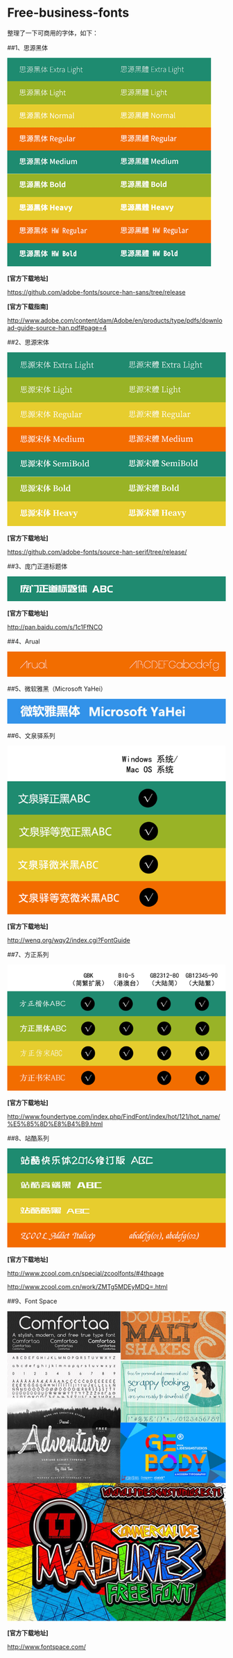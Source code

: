 # Free-business-fonts
整理了一下可商用的字体，如下：

##1、思源黑体

<img src="https://github.com/Eaaon/Free-business-fonts/blob/master/img/%E6%80%9D%E6%BA%90%E9%BB%91%E4%BD%93.png" height="480px" title="1.png"  alt=""/>

<p><strong>[官方下载地址]</strong></p><p><a href="https://github.com/adobe-fonts/source-han-sans/tree/release" target="_blank">https://github.com/adobe-fonts/source-han-sans/tree/release</a>

<p><strong>[官方下载指南]</strong></p><p><a href="http://www.adobe.com/content/dam/Adobe/en/products/type/pdfs/download-guide-source-han.pdf#page=4" target="_blank">http://www.adobe.com/content/dam/Adobe/en/products/type/pdfs/download-guide-source-han.pdf#page=4</a></p>

##2、思源宋体

<img src="https://github.com/Eaaon/Free-business-fonts/blob/master/img/%E6%80%9D%E6%BA%90%E5%AE%8B%E4%BD%93.png"  title="2.png"  alt=""/>

<p><strong>[官方下载地址]</strong></p><p><a href="https://github.com/adobe-fonts/source-han-serif/tree/release/" target="_blank">https://github.com/adobe-fonts/source-han-serif/tree/release/</a>

##3、庞门正道标题体

<img src="https://github.com/Eaaon/Free-business-fonts/blob/master/img/%E5%BA%9E%E9%97%A8%E6%AD%A3%E9%81%93%E6%A0%87%E9%A2%98%E4%BD%93.png"  title="2.png"  alt=""/>

<p><strong>[官方下载地址]</strong></p><p><a href="http://pan.baidu.com/s/1c1FfNCO" target="_blank">http://pan.baidu.com/s/1c1FfNCO</a>

##4、Arual

<img src="https://github.com/Eaaon/Free-business-fonts/blob/master/img/Arual.png"  title="3.png"  alt=""/>


##5、微软雅黑（Microsoft YaHei）

<img src="https://github.com/Eaaon/Free-business-fonts/blob/master/img/%E5%BE%AE%E8%BD%AF%E9%9B%85%E9%BB%91.jpg"  title="4.png"  alt=""/>

##6、文泉驿系列

<img src="https://github.com/Eaaon/Free-business-fonts/blob/master/img/%E6%96%87%E6%B3%89%E9%A9%BF%E7%B3%BB%E5%88%97.png"  title="5.png"  alt=""/>

<p><strong>[官方下载地址]</strong></p><p><a href="http://wenq.org/wqy2/index.cgi?FontGuide" target="_blank">http://wenq.org/wqy2/index.cgi?FontGuide</a>

##7、方正系列

<img src="https://github.com/Eaaon/Free-business-fonts/blob/master/img/%E6%96%B9%E6%AD%A3%E7%B3%BB%E5%88%97.png"  title="1491965771789459.png"  alt=""/>

<p><strong>[官方下载地址]</strong></p><p><a href="http://www.foundertype.com/index.php/FindFont/index/hot/121/hot_name/%E5%85%8D%E8%B4%B9.html" target="_blank">http://www.foundertype.com/index.php/FindFont/index/hot/121/hot_name/%E5%85%8D%E8%B4%B9.html</a>

##8、站酷系列

<img src="https://github.com/Eaaon/Free-business-fonts/blob/master/img/%E7%AB%99%E9%85%B7%E7%B3%BB%E5%88%97.png"  title="1491965771789459.png"  alt=""/>

<p><strong>[官方下载地址]</strong></p><p><a href="http://www.zcool.com.cn/special/zcoolfonts/#4thpage" target="_blank">http://www.zcool.com.cn/special/zcoolfonts/#4thpage</a>
<p><a href="http://www.zcool.com.cn/work/ZMTg5MDEyMDQ=.html" target="_blank">http://www.zcool.com.cn/work/ZMTg5MDEyMDQ=.html</a>

##9、Font Space

<img src="https://github.com/Eaaon/Free-business-fonts/blob/master/img/Font%20Space.jpg"  title="1491965771789459.png"  alt=""/>

<p><strong>[官方下载地址]</strong></p><p><a href="http://www.fontspace.com/" target="_blank">http://www.fontspace.com/</a>


